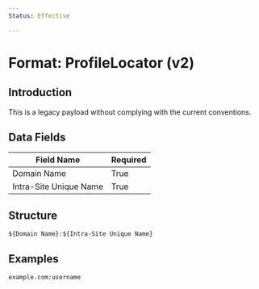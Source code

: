 ```yaml
---
Status: Effective

---
```


# Format: ProfileLocator (v2)

## Introduction

This is a legacy payload without complying with the current conventions.

## Data Fields

Field Name              | Required
----------------------- | --------
Domain Name             | True
Intra-Site Unique Name  | True

## Structure

```
${Domain Name}:${Intra-Site Unique Name}
```

## Examples

```
example.com:username
```
